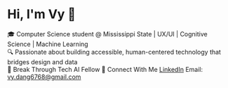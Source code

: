 # Hi, I'm Vy 👋  

🎓 Computer Science student @ Mississippi State | UX/UI | Cognitive Science | Machine Learning  
🔍 Passionate about building accessible, human-centered technology that bridges design and data  
🤖 Break Through Tech AI Fellow
🔗 Connect With Me 
[LinkedIn](https://www.linkedin.com/in/yourprofile) 
Email: vy.dang6768@gmail.com
